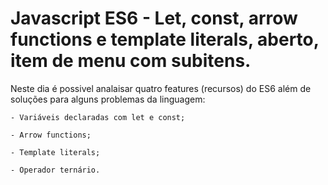 # Javascript ES6 - Let, const, arrow functions e template literals, aberto, item de menu com subitens. 

Neste dia é possivel analaisar quatro features (recursos) do ES6 além de soluções para alguns problemas da linguagem:
```
- Variáveis declaradas com let e const;

- Arrow functions;

- Template literals;

- Operador ternário.